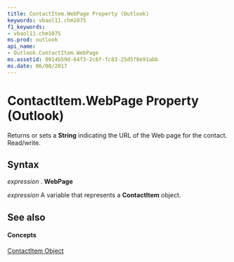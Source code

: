 ```yaml
---
title: ContactItem.WebPage Property (Outlook)
keywords: vbaol11.chm1075
f1_keywords:
- vbaol11.chm1075
ms.prod: outlook
api_name:
- Outlook.ContactItem.WebPage
ms.assetid: 0914b59d-64f3-2c6f-fc83-25d5f0e91abb
ms.date: 06/08/2017
---
```



# ContactItem.WebPage Property (Outlook)

Returns or sets a  **String** indicating the URL of the Web page for the contact. Read/write.


## Syntax

 _expression_ . **WebPage**

 _expression_ A variable that represents a **ContactItem** object.


## See also


#### Concepts


[ContactItem Object](Outlook.ContactItem.md)

